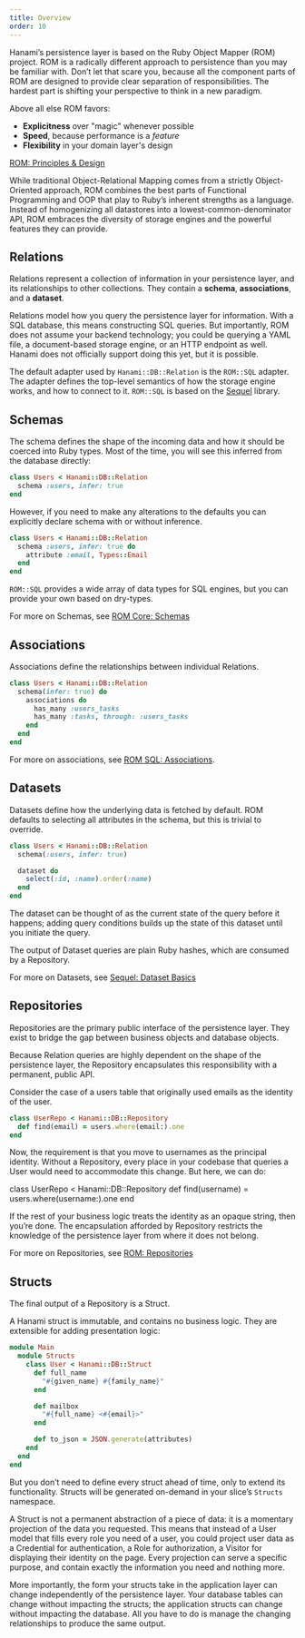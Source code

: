 ```yaml
---
title: Overview
order: 10
---
```


Hanami’s persistence layer is based on the Ruby Object Mapper (ROM) project. ROM is a radically different approach to persistence than you may be familiar with. Don’t let that scare you, because all the component parts of ROM are designed to provide clear separation of responsibilities. The hardest part is shifting your perspective to think in a new paradigm.

Above all else ROM favors:

- **Explicitness** over "magic" whenever possible
- **Speed**, because performance is a *feature*
- **Flexibility** in your domain layer's design

[ROM: Principles & Design](https://rom-rb.org/learn/#principles-amp-design)

While traditional Object-Relational Mapping comes from a strictly Object-Oriented approach, ROM combines the best parts of Functional Programming and OOP that play to Ruby’s inherent strengths as a language. Instead of homogenizing all datastores into a lowest-common-denominator API, ROM embraces the diversity of storage engines and the powerful features they can provide.

## Relations

Relations represent a collection of information in your persistence layer, and its relationships to other collections. They contain a **schema**, **associations**, and a **dataset**.

Relations model how you query the persistence layer for information. With a SQL database, this means constructing SQL queries. But importantly, ROM does not assume your backend technology; you could be querying a YAML file, a document-based storage engine, or an HTTP endpoint as well. Hanami does not officially support doing this yet, but it is possible.

The default adapter used by `Hanami::DB::Relation` is the `ROM::SQL` adapter. The adapter defines the top-level semantics of how the storage engine works, and how to connect to it. `ROM::SQL` is based on the [Sequel](http://sequel.jeremyevans.net/) library.

## Schemas

The schema defines the shape of the incoming data and how it should be coerced into Ruby types. Most of the time, you will see this inferred from the database directly:

```ruby
class Users < Hanami::DB::Relation
  schema :users, infer: true
end
```

However, if you need to make any alterations to the defaults you can explicitly declare schema with or without inference.

```ruby
class Users < Hanami::DB::Relation
  schema :users, infer: true do
    attribute :email, Types::Email
  end
end
```


`ROM::SQL` provides a wide array of data types for SQL engines, but you can provide your own based on dry-types.

For more on Schemas, see [ROM Core: Schemas](https://rom-rb.org/learn/core/5.2/schemas/)

## Associations

Associations define the relationships between individual Relations.

```ruby
class Users < Hanami::DB::Relation
  schema(infer: true) do
    associations do
      has_many :users_tasks
      has_many :tasks, through: :users_tasks
    end
  end
end
```


For more on associations, see [ROM SQL: Associations](https://rom-rb.org/learn/sql/3.3/associations/).

## Datasets

Datasets define how the underlying data is fetched by default. ROM defaults to selecting all attributes in the schema, but this is trivial to override.

```ruby
class Users < Hanami::DB::Relation
  schema(:users, infer: true)

  dataset do
    select(:id, :name).order(:name)
  end
end
```

The dataset can be thought of as the current state of the query before it happens; adding query conditions builds up the state of this dataset until you initiate the query.

The output of Dataset queries are plain Ruby hashes, which are consumed by a Repository.

For more on Datasets, see [Sequel: Dataset Basics](http://sequel.jeremyevans.net/rdoc/files/doc/dataset_basics_rdoc.html)

## Repositories

Repositories are the primary public interface of the persistence layer. They exist to bridge the gap between business objects and database objects.

Because Relation queries are highly dependent on the shape of the persistence layer, the Repository encapsulates this responsibility with a permanent, public API.

Consider the case of a users table that originally used emails as the identity of the user.

```ruby
class UserRepo < Hanami::DB::Repository
  def find(email) = users.where(email:).one
end
```


Now, the requirement is that you move to usernames as the principal identity. Without a Repository, every place in your codebase that queries a User would need to accommodate this change. But here, we can do:

class UserRepo < Hanami::DB::Repository
  def find(username) = users.where(username:).one
end


If the rest of your business logic treats the identity as an opaque string, then you’re done. The encapsulation afforded by Repository restricts the knowledge of the persistence layer from where it does not belong.

For more on Repositories, see [ROM: Repositories](https://rom-rb.org/learn/repository/5.2/)

## Structs

The final output of a Repository is a Struct.

A Hanami struct is immutable, and contains no business logic. They are extensible for adding presentation logic:

```ruby
module Main
  module Structs
    class User < Hanami::DB::Struct
      def full_name
        "#{given_name} #{family_name}"
      end

      def mailbox
        "#{full_name} <#{email}>"
      end

      def to_json = JSON.generate(attributes)
    end
  end
end
```

But you don’t need to define every struct ahead of time, only to extend its functionality. Structs will be generated on-demand in your slice’s `Structs` namespace.

A Struct is not a permanent abstraction of a piece of data: it is a momentary projection of the data you requested. This means that instead of a User model that fills every role you need of a user, you could project user data as a Credential for authentication, a Role for authorization, a Visitor for displaying their identity on the page. Every projection can serve a specific purpose, and contain exactly the information you need and nothing more.

More importantly, the form your structs take in the application layer can change independently of the persistence layer. Your database tables can change without impacting the structs; the application structs can change without impacting the database. All you have to do is manage the changing relationships to produce the same output.

